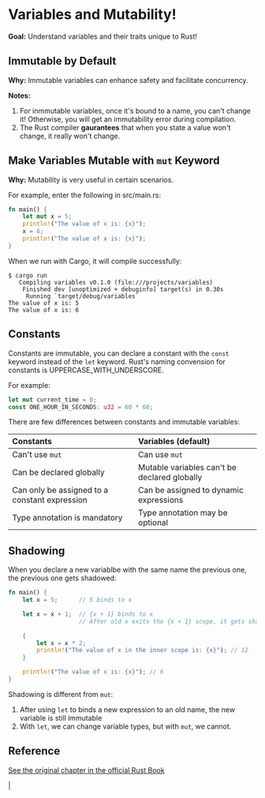# Variables and Mutability!

**Goal:** Understand variables and their traits unique to Rust!

## Immutable by Default

**Why:** Immutable variables can enhance safety and facilitate concurrency.

**Notes:**

1. For inmmutable variables, once it's bound to a name, you can't change it! Otherwise, you will get an immutability error during compilation.
2. The Rust compiler **gaurantees** that when you state a value won't change, it really won't change.

## Make Variables Mutable with `mut` Keyword

**Why:** Mutability is very useful in certain scenarios.

For example, enter the following in src/main.rs:
```rust
fn main() {
    let mut x = 5;
    println!("The value of x is: {x}");
    x = 6;
    println!("The value of x is: {x}");
}
```

When we run with Cargo, it will compile successfully:

```
$ cargo run
   Compiling variables v0.1.0 (file:///projects/variables)
    Finished dev [unoptimized + debuginfo] target(s) in 0.30s
     Running `target/debug/variables`
The value of x is: 5
The value of x is: 6
```

## Constants

Constants are immutable, you can declare a constant with the `const` keyword instead of the `let` keyword. Rust's naming convension for constants is UPPERCASE_WITH_UNDERSCORE.

For example:
```rust
let mut current_time = 0;
const ONE_HOUR_IN_SECONDS: u32 = 60 * 60;
```

There are few differences between constants and immutable variables:

| Constants       | Variables (default) |
|:----------------|:--------------------|
| Can't use `mut` | Can use `mut`       |
| Can be declared globally | Mutable variables can't be declared globally    |
| Can only be assigned to a constant expression | Can be assigned to dynamic expressions |
| Type annotation is mandatory | Type annotation may be optional |

## Shadowing

When you declare a new variablbe with the same name the previous one, the previous one gets shadowed:

```rust
fn main() {
    let x = 5;      // 5 binds to x

    let x = x + 1;  // {x + 1} binds to x
                    // After old x exits the {x + 1} scope, it gets shadowed.

    {
        let x = x * 2;
        println!("The value of x in the inner scope is: {x}"); // 12
    }

    println!("The value of x is: {x}"); // 6
}
```

Shadowing is different from `mut`:

1. After using `let` to binds a new expression to an old name, the new variable is still immutable
2. With `let`, we can change variable types, but with `mut`, we cannot.

## Reference

[See the original chapter in the official Rust Book](https://doc.rust-lang.org/book/ch03-01-variables-and-mutability.html)



|